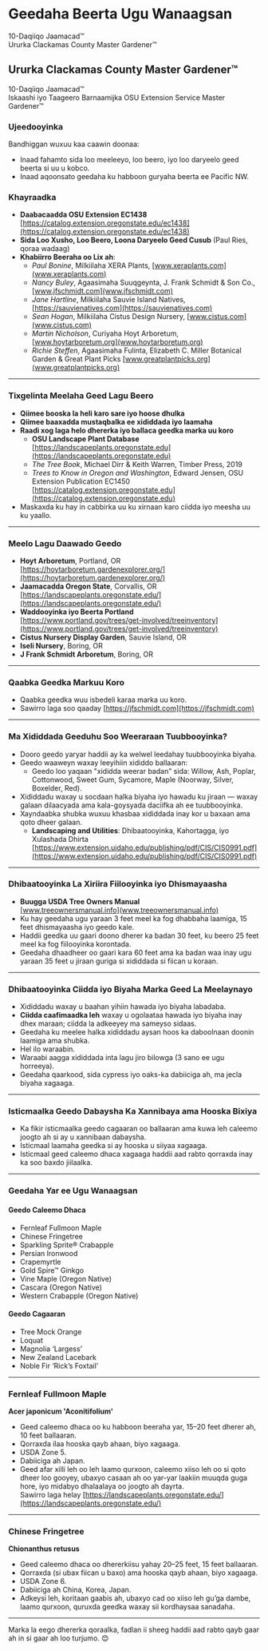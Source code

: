 # Geedaha Beerta Ugu Wanaagsan  
10-Daqiiqo Jaamacad™  
Ururka Clackamas County Master Gardener™  

## Ururka Clackamas County Master Gardener™  
10-Daqiiqo Jaamacad™  
Iskaashi iyo Taageero Barnaamijka OSU Extension Service Master Gardener™  

### Ujeedooyinka  
Bandhiggan wuxuu kaa caawin doonaa:  
- Inaad fahamto sida loo meeleeyo, loo beero, iyo loo daryeelo geed beerta si uu u kobco.  
- Inaad aqoonsato geedaha ku habboon guryaha beerta ee Pacific NW.  

### Khayraadka  
- **Daabacaadda OSU Extension EC1438**  
[https://catalog.extension.oregonstate.edu/ec1438](https://catalog.extension.oregonstate.edu/ec1438)  
- **Sida Loo Xusho, Loo Beero, Loona Daryeelo Geed Cusub** (Paul Ries, qoraa wadaag)  
- **Khabiirro Beeraha oo Lix ah**:  
  - *Paul Bonine*, Milkiilaha XERA Plants, [www.xeraplants.com](www.xeraplants.com)  
  - *Nancy Buley*, Agaasimaha Suuqgeynta, J. Frank Schmidt & Son Co., [www.jfschmidt.com](www.jfschmidt.com)  
  - *Jane Hartline*, Milkiilaha Sauvie Island Natives, [https://sauvienatives.com](https://sauvienatives.com)  
  - *Sean Hogan*, Milkiilaha Cistus Design Nursery, [www.cistus.com](www.cistus.com)  
  - *Martin Nicholson*, Curiyaha Hoyt Arboretum, [www.hoytarboretum.org](www.hoytarboretum.org)  
  - *Richie Steffen*, Agaasimaha Fulinta, Elizabeth C. Miller Botanical Garden & Great Plant Picks [www.greatplantpicks.org](www.greatplantpicks.org)

---

### Tixgelinta Meelaha Geed Lagu Beero  
- **Qiimee booska la heli karo sare iyo hoose dhulka**  
- **Qiimee baaxadda mustaqbalka ee xididdada iyo laamaha**  
- **Raadi xog laga helo dhererka iyo ballaca geedka marka uu koro**  
  - **OSU Landscape Plant Database**  
[https://landscapeplants.oregonstate.edu](https://landscapeplants.oregonstate.edu)  
  - *The Tree Book*, Michael Dirr & Keith Warren, Timber Press, 2019  
  - *Trees to Know in Oregon and Washington*, Edward Jensen, OSU Extension Publication EC1450 [https://catalog.extension.oregonstate.edu](https://catalog.extension.oregonstate.edu)  
- Maskaxda ku hay in cabbirka uu ku xirnaan karo ciidda iyo meesha uu ku yaallo.

---

### Meelo Lagu Daawado Geedo  
- **Hoyt Arboretum**, Portland, OR  
[https://hoytarboretum.gardenexplorer.org/](https://hoytarboretum.gardenexplorer.org/)  
- **Jaamacadda Oregon State**, Corvallis, OR  
[https://landscapeplants.oregonstate.edu/](https://landscapeplants.oregonstate.edu/)  
- **Waddooyinka iyo Beerta Portland**  
[https://www.portland.gov/trees/get-involved/treeinventory](https://www.portland.gov/trees/get-involved/treeinventory)  
- **Cistus Nursery Display Garden**, Sauvie Island, OR  
- **Iseli Nursery**, Boring, OR  
- **J Frank Schmidt Arboretum**, Boring, OR  

---

### Qaabka Geedka Markuu Koro  
- Qaabka geedka wuu isbedeli karaa marka uu koro.  
- Sawirro laga soo qaaday [https://jfschmidt.com](https://jfschmidt.com)

---

### Ma Xididdada Geeduhu Soo Weeraraan Tuubbooyinka?  
- Dooro geedo yaryar haddii ay ka welwel leedahay tuubbooyinka biyaha.  
- Geedo waaweyn waxay leeyihiin xididdo ballaaran:  
  - Geedo loo yaqaan "xididda weerar badan" sida: Willow, Ash, Poplar, Cottonwood, Sweet Gum, Sycamore, Maple (Noorway, Silver, Boxelder, Red).  
- Xididdadu waxay u socdaan halka biyaha iyo hawadu ku jiraan — waxay galaan dilaacyada ama kala-goysyada daciifka ah ee tuubbooyinka.  
- Xayndaabka shubka wuxuu khasbaa xididdada inay kor u baxaan ama qoto dheer galaan.  
  - **Landscaping and Utilities**: Dhibaatooyinka, Kahortagga, iyo Xulashada Dhirta  
[https://www.extension.uidaho.edu/publishing/pdf/CIS/CIS0991.pdf](https://www.extension.uidaho.edu/publishing/pdf/CIS/CIS0991.pdf)  

---

### Dhibaatooyinka La Xiriira Fiilooyinka iyo Dhismayaasha  
- **Buugga USDA Tree Owners Manual**  
[www.treeownersmanual.info](www.treeownersmanual.info)  
- Ku hay geedaha ugu yaraan 3 feet meel ka fog dhabbaha laamiga, 15 feet dhismayaasha iyo geedo kale.  
- Haddii geedka uu gaari doono dherer ka badan 30 feet, ku beero 25 feet meel ka fog fiilooyinka korontada.  
- Geedaha dhaadheer oo gaari kara 60 feet ama ka badan waa inay ugu yaraan 35 feet u jiraan guriga si xididdada si fiican u koraan.  

---

### Dhibaatooyinka Ciidda iyo Biyaha Marka Geed La Meelaynayo  
- Xididdadu waxay u baahan yihiin hawada iyo biyaha labadaba.  
- **Ciidda caafimaadka leh** waxay u ogolaataa hawada iyo biyaha inay dhex maraan; ciidda la adkeeyey ma sameyso sidaas.  
- Geedaha ku meelee halka xididdadu aysan hoos ka daboolnaan doonin laamiga ama shubka.  
- Hel ilo waraabin.  
- Waraabi aagga xididdada inta lagu jiro bilowga (3 sano ee ugu horreeya).  
- Geedaha qaarkood, sida cypress iyo oaks-ka dabiiciga ah, ma jecla biyaha xagaaga.

---

### Isticmaalka Geedo Dabaysha Ka Xannibaya ama Hooska Bixiya  
- Ka fikir isticmaalka geedo cagaaran oo ballaaran ama kuwa leh caleemo joogto ah si ay u xannibaan dabaysha.  
- Isticmaal laamaha geedka si ay hooska u siiyaa xagaaga.  
- Isticmaal geed caleemo dhaca xagaaga haddii aad rabto qorraxda inay ka soo baxdo jiilaalka.

---

### Geedaha Yar ee Ugu Wanaagsan  
#### Geedo Caleemo Dhaca  
- Fernleaf Fullmoon Maple  
- Chinese Fringetree  
- Sparkling Sprite® Crabapple  
- Persian Ironwood  
- Crapemyrtle  
- Gold Spire™ Ginkgo  
- Vine Maple (Oregon Native)  
- Cascara (Oregon Native)  
- Western Crabapple (Oregon Native)

#### Geedo Cagaaran  
- Tree Mock Orange  
- Loquat  
- Magnolia ‘Largess’  
- New Zealand Lacebark  
- Noble Fir ‘Rick’s Foxtail’  

---

### Fernleaf Fullmoon Maple  
**Acer japonicum 'Aconitifolium'**  
- Geed caleemo dhaca oo ku habboon beeraha yar, 15–20 feet dherer ah, 10 feet ballaaran.  
- Qorraxda ilaa hooska qayb ahaan, biyo xagaaga.  
- USDA Zone 5.  
- Dabiiciga ah Japan.  
- Geed afar xilli leh oo leh laamo qurxoon, caleemo xiiso leh oo si qoto dheer loo gooyey, ubaxyo casaan ah oo yar-yar laakiin muuqda guga hore, iyo midabyo dhalaalaya oo joogto ah dayrta.  
Sawirro laga helay [https://landscapeplants.oregonstate.edu/](https://landscapeplants.oregonstate.edu/)  

---

### Chinese Fringetree  
**Chionanthus retusus**  
- Geed caleemo dhaca oo dhererkiisu yahay 20–25 feet, 15 feet ballaaran.  
- Qorraxda (si ubax fiican u baxo) ama hooska qayb ahaan, biyo xagaaga.  
- USDA Zone 6.  
- Dabiiciga ah China, Korea, Japan.  
- Adkeysi leh, koritaan gaabis ah, ubaxyo cad oo xiiso leh gu’ga dambe, laamo qurxoon, quruxda geedka waxay sii kordhaysaa sanadaha.  

---

Marka la eego dhererka qoraalka, fadlan ii sheeg haddii aad rabto qayb gaar ah in si gaar ah loo turjumo. 😊